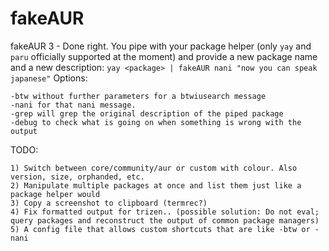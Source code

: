 # fakeAUR
fakeAUR 3 - Done right.
You pipe with your package helper (only `yay` and `paru` officially supported at the moment) and provide a new package name and a new description:
`yay <package> | fakeAUR nani "now you can speak japanese"`
Options:
```
-btw without further parameters for a btwiusearch message
-nani for that nani message.
-grep will grep the original description of the piped package
-debug to check what is going on when something is wrong with the output
```

TODO:
```
1) Switch between core/community/aur or custom with colour. Also version, size, orphanded, etc.
2) Manipulate multiple packages at once and list them just like a package helper would
3) Copy a screenshot to clipboard (termrec?)
4) Fix formatted output for trizen.. (possible solution: Do not eval; query packages and reconstruct the output of common package managers) 
5) A config file that allows custom shortcuts that are like -btw or -nani
```
